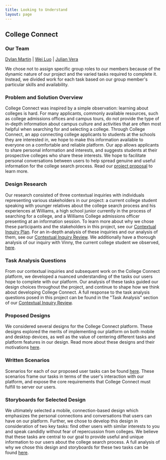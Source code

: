 ```yaml
---
title: Looking to Understand
layout: page
---
```

## College Connect
### Our Team
[Dylan Martin](https://dylan-martin.github.io/) | [Wei Luo](https://wl5.github.io/) | [Julian Vera](https://verajulian.github.io/)

We chose not to assign specific group roles to our members because of the dynamic nature of our project and the varied tasks required to complete it.  Instead, we divided work for each task based on our group member's particular skills and availability.

### Problem and Solution Overview

College Connect was inspired by a simple observation: learning about colleges is hard.  For many applicants, commonly available resources, such as college admissions offices and campus tours, do not provide the type of in-depth information about campus culture and activities that are often most helpful when searching for and selecting a college.  Through College Connect, an app connecting college applicants to students at the schools they are interested in, we hope to make this information available to everyone on a comfortable and reliable platform.  Our app allows applicants to share personal information and interests, and suggests students at their prospective colleges who share these interests.  We hope to facilitate personal conversations between users to help spread genuine and useful information for the college search process.  Read our [project proposal](/grpproposal.md) to learn more.

### Design Research

Our research consisted of three contextual inquiries with individuals representing various stakeholders in our project: a current college student speaking with younger relatives about the college search process and his experiences at Williams, a high school junior currently in the process of searching for a college, and a Williams College admissions officer presenting at an information session.  To learn more about why we chose these participants and the stakeholders in this project, see our [Contextual Inquiry Plan](/ci.md).  For an in-depth analysis of these inquiries and our analysis of them, see our [Contextual Inquiry Review](/cireview.md).  We additionally have a thorough analysis of our inquiry with Vinny, the current college student we observed, [here](/ci_checkin_1.md).

### Task Analysis Questions

From our contextual inquiries and subsequent work on the College Connect platform, we developed a nuanced understanding of the tasks our users hope to complete with our platform.  Our analysis of these tasks guided our design choices throughout the project, and continue to shape how we think about developing College Connect.  A full response to the task analysis questions posed in this project can be found in the "Task Analysis" section of our [Contextual Inquiry Review](/cireview.md).

### Proposed Designs

We considered several designs for the College Connect platform.  These designs explored the merits of implementing our platform on both mobile and desktop devices, as well as the value of centering different tasks and platform features in our design.  Read more about these designs and their motivations [here](/design_checkin.md).

### Written Scenarios

Scenarios for each of our proposed user tasks can be found [here](/taskreview.md).  These scenarios frame our tasks in terms of the user's interaction with our platform, and expose the core requirements that College Connect must fulfill to server our users.

### Storyboards for Selected Design

We ultimately selected a mobile, connection-based design which emphasizes the personal connections and conversations that users can have on our platform.  Further, we chose to develop this design in consideration of two key tasks: find other users with similar interests to you and speak candidly without fear of repercussion from colleges.  We believe that these tasks are central to our goal to provide useful and unique information to our users about the college search process.  A full analysis of why we chose this design and storyboards for these two tasks can be found [here](/design_review.md).

